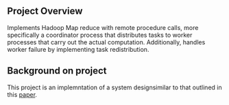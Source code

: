 ## Project Overview
Implements Hadoop Map reduce with remote procedure calls, more specifically a coordinator process that distributes tasks to worker processes that carry out the actual computation. Additionally, handles worker failure by implementing task redistribution. 

## Background on project
This project is an implemntation of a system designsimilar to that outlined in this [paper](https://static.googleusercontent.com/media/research.google.com/en//archive/mapreduce-osdi04.pdf).
